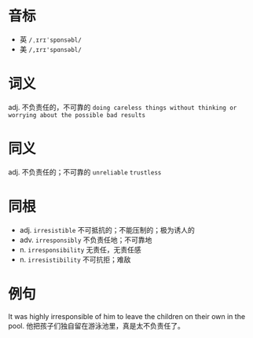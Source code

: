 # 音标

- 英 `/ˌɪrɪˈspɒnsəbl/`
- 美 `/,ɪrɪ'spɑnsəbl/`

# 词义

adj. 不负责任的，不可靠的
`doing careless things without thinking or worrying about the possible bad results`

# 同义

adj. 不负责任的；不可靠的
`unreliable` `trustless`

# 同根

- adj. `irresistible` 不可抵抗的；不能压制的；极为诱人的
- adv. `irresponsibly` 不负责任地；不可靠地
- n. `irresponsibility` 无责任，无责任感
- n. `irresistibility` 不可抗拒；难敌

# 例句

It was highly irresponsible of him to leave the children on their own in the pool.
他把孩子们独自留在游泳池里，真是太不负责任了。


